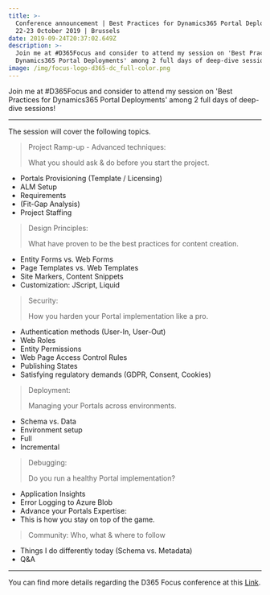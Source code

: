 ```yaml
---
title: >-
  Conference announcement | Best Practices for Dynamics365 Portal Deployments |
  22-23 October 2019 | Brussels
date: 2019-09-24T20:37:02.649Z
description: >-
  Join me at #D365Focus and consider to attend my session on 'Best Practices for
  Dynamics365 Portal Deployments' among 2 full days of deep-dive sessions! 
image: /img/focus-logo-d365-dc_full-color.png
---
```

Join me at #D365Focus and consider to attend my session on 'Best Practices for Dynamics365 Portal Deployments' among 2 full days of deep-dive sessions! 

*****

The session will cover the following topics.

> Project Ramp-up - Advanced techniques:
>
> What you should ask & do before you start the project.

* Portals Provisioning (Template / Licensing)
* ALM Setup
* Requirements
* (Fit-Gap Analysis)
* Project Staffing

> Design Principles:
>
> What have proven to be the best practices for content creation.

* Entity Forms vs. Web Forms
* Page Templates vs. Web Templates
* Site Markers, Content Snippets
* Customization: JScript, Liquid

> Security:
>
> How you harden your Portal implementation like a pro.

* Authentication methods (User-In, User-Out)
* Web Roles
* Entity Permissions
* Web Page Access Control Rules
* Publishing States
* Satisfying regulatory demands (GDPR, Consent, Cookies)

> Deployment:
>
> Managing your Portals across environments.

* Schema vs. Data
* Environment setup
* Full
* Incremental

> Debugging:
>
> Do you run a healthy Portal implementation?

* Application Insights
* Error Logging to Azure Blob
* Advance your Portals Expertise:
* This is how you stay on top of the game.

> Community: Who, what & where to follow

* Things I do differently today (Schema vs. Metadata)
* Q&A

*****


You can find more details regarding the D365 Focus conference at this [Link](https://www.ugfocus.com/home?utm_source=Speaker&utm_medium=social%20media&utm_campaign=D365Focus).
